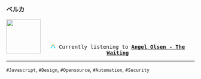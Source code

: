 ### ベルカ
<div align="center">
<kbd>
<a href="https://www.youtube.com/results?search_query=Angel+Olsen+The+Waiting" target="_blank">
    <img align="left" width="92" height="92" src="https:&#x2F;&#x2F;lastfm.freetls.fastly.net&#x2F;i&#x2F;u&#x2F;174s&#x2F;4a0dbffef331cad4d25c3778c4203f5f.png">
</a>
</br></br></br>
<p align="center"><img height="14" width="14" src=https:&#x2F;&#x2F;github.com&#x2F;BelkaDev&#x2F;BelkaDev&#x2F;blob&#x2F;master&#x2F;assets&#x2F;listening1.png?raw&#x3D;true> Currently listening to <b><a href="https://www.youtube.com/results?search_query=Angel+Olsen+The+Waiting" target="_blank">Angel Olsen - The Waiting</a> </b></p>
</kbd>
</div>

---

`#Javascript`, `#Design`, `#Opensource`, `#Automation`, `#Security`
